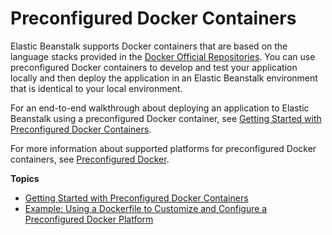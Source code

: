 # Preconfigured Docker Containers<a name="create_deploy_dockerpreconfig"></a>

Elastic Beanstalk supports Docker containers that are based on the language stacks provided in the [Docker Official Repositories](http://registry.hub.docker.com/official)\. You can use preconfigured Docker containers to develop and test your application locally and then deploy the application in an Elastic Beanstalk environment that is identical to your local environment\.

For an end\-to\-end walkthrough about deploying an application to Elastic Beanstalk using a preconfigured Docker container, see [Getting Started with Preconfigured Docker Containers](create_deploy_dockerpreconfig.walkthrough.md)\.

For more information about supported platforms for preconfigured Docker containers, see [Preconfigured Docker](concepts.platforms.md#concepts.platforms.dockerpreconfig)\.

**Topics**
+ [Getting Started with Preconfigured Docker Containers](create_deploy_dockerpreconfig.walkthrough.md)
+ [Example: Using a Dockerfile to Customize and Configure a Preconfigured Docker Platform](create_deploy_dockerpreconfig.dockerfile.md)